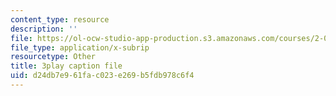 ```yaml
---
content_type: resource
description: ''
file: https://ol-ocw-studio-app-production.s3.amazonaws.com/courses/2-003sc-engineering-dynamics-fall-2011/d24db7e961fac023e269b5fdb978c6f4_jROTMB142T0.srt
file_type: application/x-subrip
resourcetype: Other
title: 3play caption file
uid: d24db7e9-61fa-c023-e269-b5fdb978c6f4
---
```


